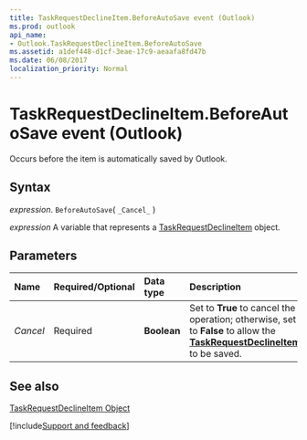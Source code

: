 ```yaml
---
title: TaskRequestDeclineItem.BeforeAutoSave event (Outlook)
ms.prod: outlook
api_name:
- Outlook.TaskRequestDeclineItem.BeforeAutoSave
ms.assetid: a1def448-d1cf-3eae-17c9-aeaafa8fd47b
ms.date: 06/08/2017
localization_priority: Normal
---
```



# TaskRequestDeclineItem.BeforeAutoSave event (Outlook)

Occurs before the item is automatically saved by Outlook.


## Syntax

_expression_. `BeforeAutoSave`( `_Cancel_` )

_expression_ A variable that represents a [TaskRequestDeclineItem](Outlook.TaskRequestDeclineItem.md) object.


## Parameters



|Name|Required/Optional|Data type|Description|
|:-----|:-----|:-----|:-----|
| _Cancel_|Required| **Boolean**|Set to  **True** to cancel the operation; otherwise, set to **False** to allow the **[TaskRequestDeclineItem](Outlook.TaskRequestDeclineItem.md)** to be saved.|

## See also


[TaskRequestDeclineItem Object](Outlook.TaskRequestDeclineItem.md)

[!include[Support and feedback](~/includes/feedback-boilerplate.md)]